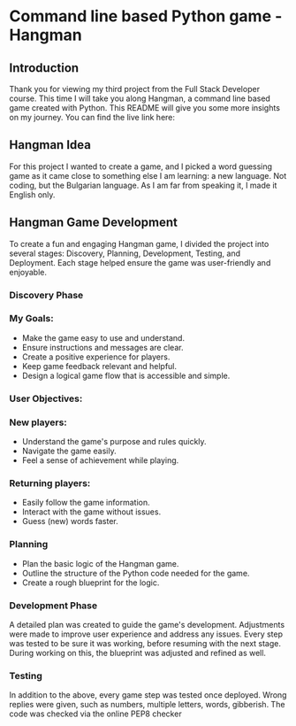 # Command line based Python game - Hangman

## Introduction
Thank you for viewing my third project from the Full Stack Developer course. This time I will take you along Hangman, a command line based game created with Python.
This README will give you some more insights on my journey.
You can find the live link here: 
## Hangman Idea
For this project I wanted to create a game, and I picked a word guessing game as it came close to something else I am learning: a new language. Not coding, but the Bulgarian language. As I am far from speaking it, I made it English only. 

## Hangman Game Development
To create a fun and engaging Hangman game, I divided the project into several stages: Discovery, Planning, Development, Testing, and Deployment. Each stage helped ensure the game was user-friendly and enjoyable.
### Discovery Phase
### My Goals:
- Make the game easy to use and understand.
- Ensure instructions and messages are clear.
- Create a positive experience for players.
- Keep game feedback relevant and helpful.
- Design a logical game flow that is accessible and simple.
### User Objectives:
### New players:
- Understand the game's purpose and rules quickly.
- Navigate the game easily.
- Feel a sense of achievement while playing.
### Returning players:
- Easily follow the game information.
- Interact with the game without issues.
- Guess (new) words faster. 
### Planning
- Plan the basic logic of the Hangman game.
- Outline the structure of the Python code needed for the game.
- Create a rough blueprint for the logic.
### Development Phase
A detailed plan was created to guide the game's development. Adjustments were made to improve user experience and address any issues. Every step was tested to be sure it was working, before resuming with the next stage. During working on this, the blueprint was adjusted and refined as well.
### Testing
In addition to the above, every game step was tested once deployed. Wrong replies were given, such as numbers, multiple letters, words, gibberish. 
The code was checked via the online PEP8 checker